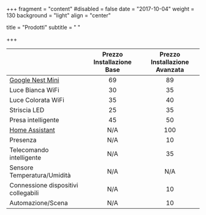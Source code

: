 +++
fragment = "content"
#disabled = false
date = "2017-10-04"
weight = 130
background = "light"
align = "center"

title = "Prodotti"
subtitle = " "

+++


|                  | Prezzo Installazione Base | Prezzo Installazione Avanzata |
|------------------|:-------------------------:|:-----------------------------:|
| [Google Nest Mini](https://store.google.com/it/product/google_nest_mini?hl=it-IT) | 69                        | 89                            |
| Luce Bianca WiFi | 30                        |   35                          |
|Luce Colorata WiFi| 35                        |   40                          |
| Striscia LED	   | 25                        |   35                          |
|Presa intelligente| 45                        |   50                          |
|[Home Assistant](/homeassistant)    | N/A                       |   100                         |
|Presenza          | N/A                       |   10                          |
|Telecomando intelligente|  N/A                | 35                            |
|Sensore Temperatura/Umidità|  N/A             |N/A                            |
|Connessione dispositivi collegabili|  N/A     |10                             |
|Automazione/Scena|   N/A                      |                    10         |
